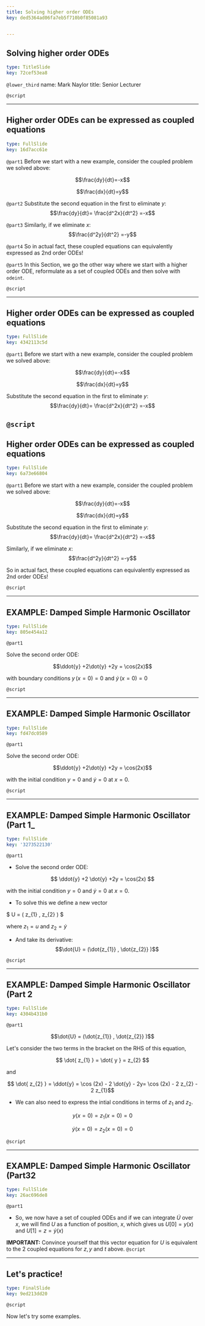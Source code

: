 ```yaml
---
title: Solving higher order ODEs
key: ded5364ad06fa7eb5f710b0f85081a93


---
```

## Solving higher order ODEs

```yaml
type: TitleSlide
key: 72cef53ea8
```

`@lower_third`
name: Mark Naylor
title: Senior Lecturer

`@script`




---
## Higher order ODEs can be expressed as coupled equations

```yaml
type: FullSlide
key: 16d7acc61e
```

`@part1`
Before we start with a new example, consider the coupled problem we solved above:

  $$\frac{dy}{dt}=-x$$
  
  $$\frac{dx}{dt}=y$$

`@part2`
Substitute the second equation in the first to eliminate $y$:
 $$\frac{dy}{dt}= \frac{d^2x}{dt^2} =-x$$

`@part3` 
 Similarly, if we eliminate $x$:
 $$\frac{d^2y}{dt^2} =-y$$
 
`@part4`
So in actual fact, these coupled equations can equivalently expressed as 2nd order ODEs!
 
`@part5`
In this Section, we go the other way where we start with a higher order ODE, reformulate as a set of coupled ODEs and then solve with `odeint`.

`@script`

---
## Higher order ODEs can be expressed as coupled equations

```yaml
type: FullSlide
key: 4342113c5d
```

`@part1`
Before we start with a new example, consider the coupled problem we solved above:

  $$\frac{dy}{dt}=-x$$
  
  $$\frac{dx}{dt}=y$$

Substitute the second equation in the first to eliminate $y$:
 $$\frac{dy}{dt}= \frac{d^2x}{dt^2} =-x$$


`@script`
---
## Higher order ODEs can be expressed as coupled equations

```yaml
type: FullSlide
key: 6a73e66804
```

`@part1`
Before we start with a new example, consider the coupled problem we solved above:

  $$\frac{dy}{dt}=-x$$
  
  $$\frac{dx}{dt}=y$$


Substitute the second equation in the first to eliminate $y$:
 $$\frac{dy}{dt}= \frac{d^2x}{dt^2} =-x$$


 Similarly, if we eliminate $x$:
 $$\frac{d^2y}{dt^2} =-y$$
 

So in actual fact, these coupled equations can equivalently expressed as 2nd order ODEs!
 
`@script`


---
## EXAMPLE: Damped Simple Harmonic Oscillator

```yaml
type: FullSlide
key: 805e454a12
```

`@part1`

Solve the second order ODE:

$$\ddot{y} +2\dot{y} +2y = \cos(2x)$$

with boundary conditions $y \, (x=0)=0$ and $\dot{y} \, (x=0)=0$

`@script`

---
## EXAMPLE: Damped Simple Harmonic Oscillator

```yaml
type: FullSlide
key: fd47dc0589
```

`@part1`

Solve the second order ODE:

$$\ddot{y} +2\dot{y} +2y = \cos(2x)$$

with the initial condition $y=0$ and $\dot{y}=0$ at $x=0$.

`@script`

---
## EXAMPLE: Damped Simple Harmonic Oscillator (Part 1_

```yaml
type: FullSlide
key: '3273522130'
```

`@part1`

- Solve the second order ODE:

$$ \ddot{y} +2 \dot{y} +2y = \cos(2x) $$

with the initial condition $y=0$ and $\dot{y}=0$ at $x=0$.

- To solve this we define a new vector 

$ U = ( z_{1} , z_{2} ) $

where $z_{1} =u$ and $z_{2} =\dot{y}$ 

- And take its derivative:
  $$\dot{U} =  (\dot{z_{1}} , \dot{z_{2}} )$$


`@script`

---
## EXAMPLE: Damped Simple Harmonic Oscillator (Part 2

```yaml
type: FullSlide
key: 4304b431b0
```

`@part1`

$$\dot{U} =  (\dot{z_{1}} , \dot{z_{2}} )$$
  
 Let's consider the two terms in the bracket on the RHS of this equation,
 
 $$ \dot{ z_{1} } = \dot{ y } = z_{2} $$
 
 and
 
 $$ \dot{ z_{2} } = \ddot{y} = \cos (2x) - 2 \dot{y} - 2y= \cos (2x) - 2 z_{2} - 2 z_{1}$$

- We can also need to express the intial conditions in terms of $z_{1}$ and $z_{2}$.

$$y(x=0)=z_{1}(x=0)=0$$

$$\dot{y}(x=0)=z_{2}(x=0)=0$$


`@script`


---
## EXAMPLE: Damped Simple Harmonic Oscillator (Part32

```yaml
type: FullSlide
key: 26ac696de8
```

`@part1`

- So, we now have a set of coupled ODEs and if we can integrate $\dot{U}$ over $x$, we will find $U$ as a function of position, $x$, which gives us $U[0]=y(x)$ and $U[1]=z=\dot{y}(x)$

 **IMPORTANT:** Convince yourself that this vector equation for $U$ is equivalent to the 2 coupled equations for $z,y$ and $t$ above.
`@script`

---
## Let's practice!

```yaml
type: FinalSlide
key: 9ed213dd20
```

`@script`

Now let's try some examples.

